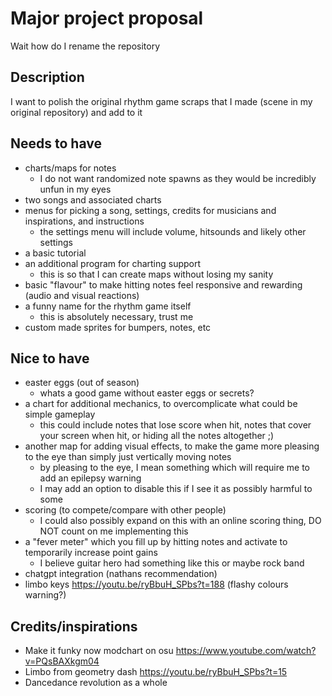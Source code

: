 # Major project proposal
Wait how do I rename the repository

## Description
I want to polish the original rhythm game scraps that I made (scene in my original repository) and add to it

## Needs to have
- charts/maps for notes
  - I do not want randomized note spawns as they would be incredibly unfun in my eyes
- two songs and associated charts
- menus for picking a song, settings, credits for musicians and inspirations, and instructions
  - the settings menu will include volume, hitsounds and likely other settings
- a basic tutorial
- an additional program for charting support
  - this is so that I can create maps without losing my sanity
- basic "flavour" to make hitting notes feel responsive and rewarding (audio and visual reactions)
- a funny name for the rhythm game itself
  - this is absolutely necessary, trust me
- custom made sprites for bumpers, notes, etc

## Nice to have
- easter eggs (out of season)
  - whats a good game without easter eggs or secrets?
- a chart for additional mechanics, to overcomplicate what could be simple gameplay
  - this could include notes that lose score when hit, notes that cover your screen when hit, or hiding all the notes altogether ;)
- another map for adding visual effects, to make the game more pleasing to the eye than simply just vertically moving notes
  - by pleasing to the eye, I mean something which will require me to add an epilepsy warning
  - I may add an option to disable this if I see it as possibly harmful to some
- scoring (to compete/compare with other people)
  - I could also possibly expand on this with an online scoring thing, DO NOT count on me implementing this
- a "fever meter" which you fill up by hitting notes and activate to temporarily increase point gains
  - I believe guitar hero had something like this or maybe rock band
- chatgpt integration (nathans recommendation)
- limbo keys https://youtu.be/ryBbuH_SPbs?t=188 (flashy colours warning?)

## Credits/inspirations
- Make it funky now modchart on osu https://www.youtube.com/watch?v=PQsBAXkgm04
- Limbo from geometry dash https://youtu.be/ryBbuH_SPbs?t=15
- Dancedance revolution as a whole
